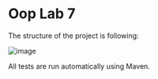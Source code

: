 # Oop Lab 7

The structure of the project is following:

![image](https://user-images.githubusercontent.com/91615650/210889282-11583cd6-7ffd-4a8b-8e03-7e02259fecd2.png)

All tests are run automatically using Maven.

